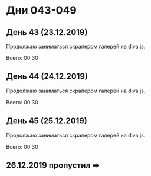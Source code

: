 # Дни 043-049

## День 43 (23.12.2019)

Продолжаю заниматься скрапером галерей на diva.js.

Всего: 00:30

## День 44 (24.12.2019)

Продолжаю заниматься скрапером галерей на diva.js.

Всего: 00:30

## День 45 (25.12.2019)

Продолжаю заниматься скрапером галерей на diva.js.

Всего: 00:30

## 26.12.2019 пропустил ➡
